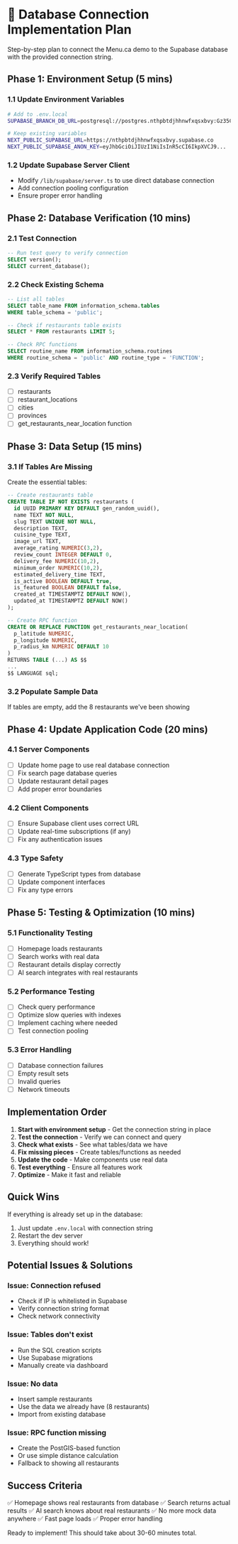 # 🚀 Database Connection Implementation Plan

Step-by-step plan to connect the Menu.ca demo to the Supabase database with the provided connection string.

## Phase 1: Environment Setup (5 mins)

### 1.1 Update Environment Variables
```bash
# Add to .env.local
SUPABASE_BRANCH_DB_URL=postgresql://postgres.nthpbtdjhhnwfxqsxbvy:Gz35CPTom1RnsmGM@aws-1-us-east-1.pooler.supabase.com:5432/postgres

# Keep existing variables
NEXT_PUBLIC_SUPABASE_URL=https://nthpbtdjhhnwfxqsxbvy.supabase.co
NEXT_PUBLIC_SUPABASE_ANON_KEY=eyJhbGciOiJIUzI1NiIsInR5cCI6IkpXVCJ9...
```

### 1.2 Update Supabase Server Client
- Modify `/lib/supabase/server.ts` to use direct database connection
- Add connection pooling configuration
- Ensure proper error handling

## Phase 2: Database Verification (10 mins)

### 2.1 Test Connection
```sql
-- Run test query to verify connection
SELECT version();
SELECT current_database();
```

### 2.2 Check Existing Schema
```sql
-- List all tables
SELECT table_name FROM information_schema.tables 
WHERE table_schema = 'public';

-- Check if restaurants table exists
SELECT * FROM restaurants LIMIT 5;

-- Check RPC functions
SELECT routine_name FROM information_schema.routines 
WHERE routine_schema = 'public' AND routine_type = 'FUNCTION';
```

### 2.3 Verify Required Tables
- [ ] restaurants
- [ ] restaurant_locations  
- [ ] cities
- [ ] provinces
- [ ] get_restaurants_near_location function

## Phase 3: Data Setup (15 mins)

### 3.1 If Tables Are Missing
Create the essential tables:
```sql
-- Create restaurants table
CREATE TABLE IF NOT EXISTS restaurants (
  id UUID PRIMARY KEY DEFAULT gen_random_uuid(),
  name TEXT NOT NULL,
  slug TEXT UNIQUE NOT NULL,
  description TEXT,
  cuisine_type TEXT,
  image_url TEXT,
  average_rating NUMERIC(3,2),
  review_count INTEGER DEFAULT 0,
  delivery_fee NUMERIC(10,2),
  minimum_order NUMERIC(10,2),
  estimated_delivery_time TEXT,
  is_active BOOLEAN DEFAULT true,
  is_featured BOOLEAN DEFAULT false,
  created_at TIMESTAMPTZ DEFAULT NOW(),
  updated_at TIMESTAMPTZ DEFAULT NOW()
);

-- Create RPC function
CREATE OR REPLACE FUNCTION get_restaurants_near_location(
  p_latitude NUMERIC,
  p_longitude NUMERIC,
  p_radius_km NUMERIC DEFAULT 10
)
RETURNS TABLE (...) AS $$
...
$$ LANGUAGE sql;
```

### 3.2 Populate Sample Data
If tables are empty, add the 8 restaurants we've been showing

## Phase 4: Update Application Code (20 mins)

### 4.1 Server Components
- [ ] Update home page to use real database connection
- [ ] Fix search page database queries
- [ ] Update restaurant detail pages
- [ ] Add proper error boundaries

### 4.2 Client Components
- [ ] Ensure Supabase client uses correct URL
- [ ] Update real-time subscriptions (if any)
- [ ] Fix any authentication issues

### 4.3 Type Safety
- [ ] Generate TypeScript types from database
- [ ] Update component interfaces
- [ ] Fix any type errors

## Phase 5: Testing & Optimization (10 mins)

### 5.1 Functionality Testing
- [ ] Homepage loads restaurants
- [ ] Search works with real data
- [ ] Restaurant details display correctly
- [ ] AI search integrates with real restaurants

### 5.2 Performance Testing
- [ ] Check query performance
- [ ] Optimize slow queries with indexes
- [ ] Implement caching where needed
- [ ] Test connection pooling

### 5.3 Error Handling
- [ ] Database connection failures
- [ ] Empty result sets
- [ ] Invalid queries
- [ ] Network timeouts

## Implementation Order

1. **Start with environment setup** - Get the connection string in place
2. **Test the connection** - Verify we can connect and query
3. **Check what exists** - See what tables/data we have
4. **Fix missing pieces** - Create tables/functions as needed
5. **Update the code** - Make components use real data
6. **Test everything** - Ensure all features work
7. **Optimize** - Make it fast and reliable

## Quick Wins

If everything is already set up in the database:
1. Just update `.env.local` with connection string
2. Restart the dev server
3. Everything should work!

## Potential Issues & Solutions

### Issue: Connection refused
- Check if IP is whitelisted in Supabase
- Verify connection string format
- Check network connectivity

### Issue: Tables don't exist
- Run the SQL creation scripts
- Use Supabase migrations
- Manually create via dashboard

### Issue: No data
- Insert sample restaurants
- Use the data we already have (8 restaurants)
- Import from existing database

### Issue: RPC function missing
- Create the PostGIS-based function
- Or use simple distance calculation
- Fallback to showing all restaurants

## Success Criteria

✅ Homepage shows real restaurants from database
✅ Search returns actual results
✅ AI search knows about real restaurants
✅ No more mock data anywhere
✅ Fast page loads
✅ Proper error handling

Ready to implement! This should take about 30-60 minutes total.

